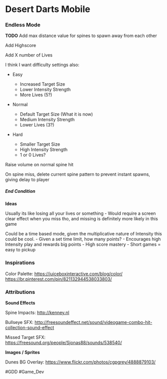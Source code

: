 # Desert Darts Mobile

### Endless Mode

**TODO**
Add max distance value for spines to spawn away from each other

Add Highscore

Add X number of Lives

I think I want difficulty settings also:
- Easy
	- Increased Target Size
	- Lower Intensity Strength
	- More Lives (5?)

- Normal
	- Default Target Size (What it is now)
	- Medium Intensity Strength
	- Lower Lives (3?)

- Hard
	- Smaller Target Size
	- High Intensity Strength
	- 1 or 0 Lives?

Raise volume on normal spine hit

On spine miss, delete current spine pattern to prevent instant spawns, giving delay to player

##### End Condition

**Ideas**

Usually its like losing all your lives or something
	- Would require a screen clear effect when you miss tho, and missing is definitely more likely in this game

Could be a time based mode, given the multiplicative nature of Intensity this could be cool.
	- Given a set time limit, how many points?
	- Encourages high Intensity play and rewards big points
	- High score mastery
	- Short games = easy to pickup
	
	
### Inspirations	

Color Palette: https://juiceboxinteractive.com/blog/color/ 
						https://br.pinterest.com/pin/821132944538033803/



### Attributions

**Sound Effects**

Spine Impacts: http://kenney.nl

Bullseye SFX: http://freesoundeffect.net/sound/videogame-combo-hit-collection-sound-effect

Missed Target SFX: https://freesound.org/people/Sjonas88/sounds/538540/

**Images / Sprites**

Dunes BG Overlay: https://www.flickr.com/photos/cgpgrey/4888879103/

#GDD #Game_Dev 
